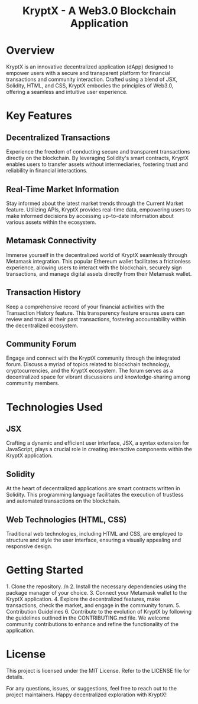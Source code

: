 
<h1 align="center">KryptX - A Web3.0 Blockchain Application</h1>
<h1>Overview</h1>
KryptX is an innovative decentralized application (dApp) designed to empower users with a secure and transparent platform for financial transactions and community interaction. Crafted using a blend of JSX, Solidity, HTML, and CSS, KryptX embodies the principles of Web3.0, offering a seamless and intuitive user experience.

<h1>Key Features</h1>
<h2>Decentralized Transactions</h2>
Experience the freedom of conducting secure and transparent transactions directly on the blockchain. By leveraging Solidity's smart contracts, KryptX enables users to transfer assets without intermediaries, fostering trust and reliability in financial interactions.

<h2>Real-Time Market Information</h2>
Stay informed about the latest market trends through the Current Market feature. Utilizing APIs, KryptX provides real-time data, empowering users to make informed decisions by accessing up-to-date information about various assets within the ecosystem.

<h2>Metamask Connectivity</h2>
Immerse yourself in the decentralized world of KryptX seamlessly through Metamask integration. This popular Ethereum wallet facilitates a frictionless experience, allowing users to interact with the blockchain, securely sign transactions, and manage digital assets directly from their Metamask wallet.

<h2>Transaction History</h2>
Keep a comprehensive record of your financial activities with the Transaction History feature. This transparency feature ensures users can review and track all their past transactions, fostering accountability within the decentralized ecosystem.

<h2>Community Forum</h2>
Engage and connect with the KryptX community through the integrated forum. Discuss a myriad of topics related to blockchain technology, cryptocurrencies, and the KryptX ecosystem. The forum serves as a decentralized space for vibrant discussions and knowledge-sharing among community members.

<h1>Technologies Used</h1>
<h2>JSX</h2>
Crafting a dynamic and efficient user interface, JSX, a syntax extension for JavaScript, plays a crucial role in creating interactive components within the KryptX application.

<h2>Solidity</h2>
At the heart of decentralized applications are smart contracts written in Solidity. This programming language facilitates the execution of trustless and automated transactions on the blockchain.

<h2>Web Technologies (HTML, CSS)</h2>
Traditional web technologies, including HTML and CSS, are employed to structure and style the user interface, ensuring a visually appealing and responsive design.

<h1>Getting Started</h1>
1. Clone the repository. /n
2. Install the necessary dependencies using the package manager of your choice.
3. Connect your Metamask wallet to the KryptX application.
4. Explore the decentralized features, make transactions, check the market, and engage in the community forum.
5. Contribution Guidelines
6. Contribute to the evolution of KryptX by following the guidelines outlined in the CONTRIBUTING.md file. We welcome community contributions to enhance and refine the functionality of the application.

<h1>License</h1>
This project is licensed under the MIT License. Refer to the LICENSE file for details.

For any questions, issues, or suggestions, feel free to reach out to the project maintainers. Happy decentralized exploration with KryptX!
